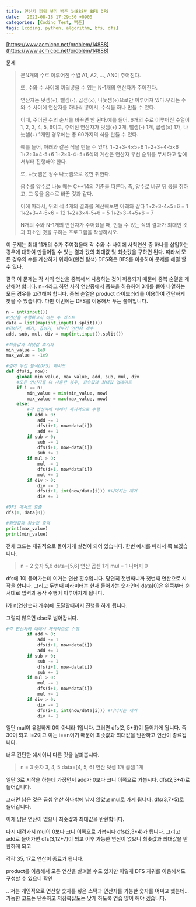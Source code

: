 ```yaml
---
title: 연산자 끼워 넣기 백준 14888번 BFS DFS
date:   2022-08-18 17:29:30 +0900
categories: [Coding_Test, 백준]
tags: [coding, python, algorithm, bfs, dfs]
---
```


[https://www.acmicpc.net/problem/14888](https://www.acmicpc.net/problem/14888)

문제
> 문N개의 수로 이루어진 수열 A1, A2, ..., AN이 주어진다.
> 
> 또, 수와 수 사이에 끼워넣을 수 있는 N-1개의 연산자가 주어진다.
> 
> 연산자는 덧셈(+), 뺄셈(-), 곱셈(×), 나눗셈(÷)으로만 이루어져 있다.우리는 수와 수 사이에 연산자를 하나씩 넣어서, 수식을 하나 만들 수 있다.
> 
> 이때, 주어진 수의 순서를 바꾸면 안 된다.예를 들어, 6개의 수로 이루어진 수열이 1, 2, 3, 4, 5, 6이고, 주어진 연산자가 덧셈(+) 2개, 뺄셈(-) 1개, 곱셈(×) 1개, 나눗셈(÷) 1개인 경우에는 총 60가지의 식을 만들 수 있다.
> 
> 예를 들어, 아래와 같은 식을 만들 수 있다.
> 1+2+3-4×5÷6
> 1÷2+3+4-5×6
> 1+2÷3×4-5+6
> 1÷2×3-4+5+6식의 계산은 연산자 우선 순위를 무시하고 앞에서부터 진행해야 한다.
> 
> 또, 나눗셈은 정수 나눗셈으로 몫만 취한다.
> 
> 음수를 양수로 나눌 때는 C++14의 기준을 따른다. 즉, 양수로 바꾼 뒤 몫을 취하고, 그 몫을 음수로 바꾼 것과 같다.
> 
> 이에 따라서, 위의 식 4개의 결과를 계산해보면 아래와 같다
> 1+2+3-4×5÷6 = 1
> 1÷2+3+4-5×6 = 12
> 1+2÷3×4-5+6 = 5
> 1÷2×3-4+5+6 = 7
> 
> N개의 수와 N-1개의 연산자가 주어졌을 때, 만들 수 있는 식의 결과가 최대인 것과 최소인 것을 구하는 프로그램을 작성하시오.

이 문제는 최대 11개의 수가 주여졌을때 각 수와 수 사이에 사칙연산 중 하나를 삽입하는 경우에 대하여 만들어질 수 있는 결과 값의 최대값 및 최솟값을 구하면 된다. 따라서 모든 경우의 수를 계산하기 위하여(완전 탐색) DFS혹은 BFS를 이용하여 문제를 해결 할 수 있다.

결국 이 문제는 각 사칙 연산을 중복해서 사용하는 것이 허용되기 때문에 중복 순열을 계산해야 합니다. n=4라고 하면 사칙 연산중에서 중복을 허용하여 3개를 뽑아 나열하는 모든 경우를 고려해야 합니다. 중복 순열은 product 라이브러리를 이용하여 간단하게 찾을 수 있습니다. 다만 이번에는 DFS를 이용해서 푸는 풀이입니다.

```py
n = int(input())
#연산을 수행하고자 하는 수 리스트
data = list(map(int,input().split()))
#더하기, 빼기, 곱하기, 나누기 연산자 개수
add, sub, mul, div = map(int,input().split())

#최솟값과 최댓값 초기화
min_value = 1e9
max_value = -1e9

#깊이 우선 탐색(DFS) 매서드
def dfs(i, now):
    global min_value, max_value, add, sub, mul, div
    #모든 연산자를 다 사용한 경우, 최솟값과 최대값 업데이트
    if i == n:
        min_value = min(min_value, now)
        max_value = max(max_value, now)
    else:
        #각 연산자에 대해서 재귀적으로 수행
        if add > 0:
            add -= 1
            dfs(i+1, now+data[i])
            add += 1
        if sub > 0:
            sub -= 1
            dfs(i+1, now-data[i])
            sub += 1
        if mul > 0:
            mul -= 1
            dfs(i+1, now*data[i])
            mul += 1
        if div > 0:
            div -= 1
            dfs(i+1, int(now/data[i])) #나머지는 제거
            div += 1

#DFS 매서드 호출
dfs(1, data[0])

#최댓값과 최솟값 출력
print(max_value)
print(min_value)
```

전체 코드는 재귀적으로 돌아가게 설정이 되어 있습니다. 한번 예시를 따라서 쭉 보겠습니다.

> n = 2
> 숫자 5,6 data=[5,6]
> 연산 곱셈 1개 mul = 1 나머지 0

dfs에 1이 들어가는데 이거는 연산 횟수입니다. 당연히 첫번째니까 첫번째 연산으로 시작을 합니다. 그리고 두번째 파라미터는 현재 들어가는 숫자인데 data[0]은 왼쪽부터 순서대로 입력과 동작 수행이 이루어지게 됩니다.

i가 n(연산숫자 개수)에 도달할때까지 진행을 하게 됩니다. 

그렇지 않으면 else로 넘어갑니다.

```py
#각 연산자에 대해서 재귀적으로 수행
        if add > 0:
            add -= 1
            dfs(i+1, now+data[i])
            add += 1
        if sub > 0:
            sub -= 1
            dfs(i+1, now-data[i])
            sub += 1
        if mul > 0:
            mul -= 1
            dfs(i+1, now*data[i])
            mul += 1
        if div > 0:
            div -= 1
            dfs(i+1, int(now/data[i])) #나머지는 제거
            div += 1
```

일단 mul이 유일하게 0이 아니라 1입니다. 그러면 dfs(2, 5*6)이 들어가게 됩니다. 즉 30이 되고 i=2이고 이는 i==n이기 때문에 최솟값과 최대값을 반환하고 연산이 종료됩니다.

너무 간단한 예시이니 다른 것을 살펴봅시다.

> n = 3
> 숫자 3, 4, 5 data=[4, 5, 6]
> 연산 덧셈 1개 곱셈 1개

일단 3로 시작을 하는데 가장먼저 add가 0보다 크니 이쪽으로 가봅시다. dfs(2,3+4)로 들어갑니다.

그러면 남은 것은 곱셈 연산 하나밖에 남지 않았고 mul로 가게 됩니다. dfs(3,7*5)로 들어갑니다.

이제 남은 연산이 없으니 최솟값과 최대값을 반환합니다.


다시 내려가서 mul이 0보다 크니 이쪽으로 가봅시다 dfs(2,3*4)가 됩니다. 그리고 add로 들어가면 dfs(3,12+7)이 되고 이후 가능한 연산이 없으니 최솟값과 최대값을 반환하게 되고

각각 35, 17로 연산이 종료가 됩니다.

product를 이용해서 모든 연산을 살펴볼 수도 있지만 이렇게 DFS 재귀를 이용해서도 구성할 수 있으니 확인

.. 저는 개인적으로 연산할 숫자를 넣은 스택과 연산자를 가능한 숫자를 어쩌고 했는데... 가능한 코드는 단순하고 저장복잡도는 낮게 하도록 연습 많이 해야 겠습니다.
